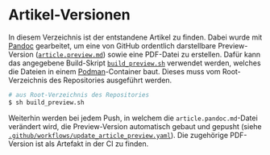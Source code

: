 # Artikel-Versionen

In diesem Verzeichnis ist der entstandene Artikel zu finden. Dabei wurde mit [Pandoc](https://pandoc.org/) gearbeitet, um eine von GitHub ordentlich darstellbare Preview-Version ([`article.preview.md`](./article.preview.md)) sowie eine PDF-Datei zu erstellen. Dafür kann das angegebene Build-Skript [`build_preview.sh`](./build_preview.sh) verwendet werden, welches die Dateien in einem [Podman](https://podman.io/)-Container baut. Dieses muss vom Root-Verzeichnis des Repositories ausgeführt werden.

```sh
# aus Root-Verzeichnis des Repositories
$ sh build_preview.sh
```

Weiterhin werden bei jedem Push, in welchem die `article.pandoc.md`-Datei verändert wird, die Preview-Version automatisch gebaut und gepusht (siehe [`.github/workflows/update_article_preview.yaml`](../.github/workflows/update_article_preview.yaml)). Die zugehörige PDF-Version ist als Artefakt in der CI zu finden.

